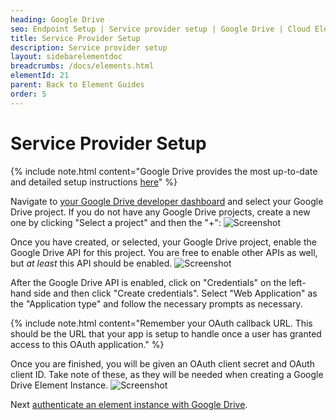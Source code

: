 ```yaml
---
heading: Google Drive
seo: Endpoint Setup | Service provider setup | Google Drive | Cloud Elements API Docs
title: Service Provider Setup
description: Service provider setup
layout: sidebarelementdoc
breadcrumbs: /docs/elements.html
elementId: 21
parent: Back to Element Guides
order: 5
---
```


# Service Provider Setup

{% include note.html content="Google Drive provides the most up-to-date and detailed setup instructions <a href=https://developers.google.com/drive/web/enable-sdk>here</a>" %}

Navigate to <a href=https://console.developers.google.com/apis/dashboard>your Google Drive developer dashboard</a> and select your Google Drive project.  If you do not have any Google Drive projects, create a new one by clicking "Select a project" and then the "+": ![Screenshot](https://cl.ly/1q1f0e2v2h1z/[3aebebef549509e2b43ecc92931d4e94]_Screen%20Shot%202017-06-06%20at%2012.05.53%20PM.png)

Once you have created, or selected, your Google Drive project, enable the Google Drive API for this project.  You are free to enable other APIs as well, but *at least* this API should be enabled. ![Screenshot](https://cl.ly/1X3m3c243m14/Screen%20Shot%202017-06-06%20at%2012.08.40%20PM.png)

After the Google Drive API is enabled, click on "Credentials" on the left-hand side and then click "Create credentials".  Select "Web Application" as the "Application type" and follow the necessary prompts as necessary.  

{% include note.html content="Remember your OAuth callback URL.  This should be the URL that your app is setup to handle once a user has granted access to this OAuth application." %}

Once you are finished, you will be given an OAuth client secret and OAuth client ID.  Take note of these, as they will be needed when creating a Google Drive Element Instance. ![Screenshot](https://cl.ly/3I2k1z15470e/[61efa41470ef7857e3218c9ce534c9dd]_Screen%20Shot%202017-06-06%20at%2012.12.16%20PM.png)

Next [authenticate an element instance with Google Drive](authenticate.html).
